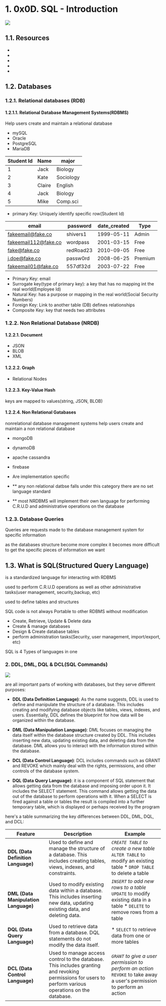 # 1. 0x0D. SQL - Introduction

![](https://upload.wikimedia.org/wikipedia/commons/8/87/Sql_data_base_with_logo.png)

## 1.1. Resources

*
*
*
*
*

## 1.2. Databases

### 1.2.1. Relational databases (RDB)

#### 1.2.1.1. Relational Database Management Systems(RDBMS)

Help users create and maintain a relational database

* mySQL
* Oracle
* PostgreSQL
* MariaDB

| Student Id | Name   | major     |
| ---------- | ------ | --------- |
| 1          | Jack   | Biology   |
| 2          | Kate   | Sociology |
| 3          | Claire | English   |
| 4          | Jack   | Biology   |
| 5          | Mike   | Comp.sci  |

* primary Key: Uniquely identify specific row(Student Id)

| email                  | password  | date_created | Type    |
| ---------------------- | --------- | ------------ | ------- |
| <fakeemail@fake.co>    | shivers1  | 1999-05-11   | Admin   |
| <fakeemail112@fake.co> | wordpass  | 2001-03-15   | Free    |
| <fake@fake.co>         | redRoad23 | 2010-09-05   | Free    |
| <j.doe@fake.co>        | passw0rd  | 2008-06-25   | Premium |
| <fakeemail01@fake.co>  | 557df32d  | 2003-07-22   | Free    |

* Primary Key: email
* Surrogate key(type of primary key): a key that has no mapping int the real world(Employee Id)
* Natural Key: has a purpose or mapping in the real world(Social Security Numbers)
* Foreign Key: Link to another table (DB) defines relationships
* Composite Key: key that needs two attributes

### 1.2.2. Non Relational Database (NRDB)

#### 1.2.2.1. Document

* JSON
* BLOB
* XML

#### 1.2.2.2. Graph

* Relational Nodes

#### 1.2.2.3. Key-Value Hash

keys are mapped to values(string, JSON, BLOB)

#### 1.2.2.4. Non Relational Gatabases

nonrelational database management systems
help users create and maintain a non relational database
* mongoDB
* dynamoDB
* apache cassandra
* firebase

* Are implementation specific
* ** any non relational datbse falls under this category there are no set language standard
* ** most NRDBMS will implement their own language for performing C.R.U.D and administrative operations on the database

### 1.2.3. Database Queries

Queries are requests made to the database management system for specific information

as the databases structure become more complex  it becomes more difficult to get the specific pieces of information we  want

## 1.3. What is SQL(Structured Query Language)

is a standardized language for interacting with RDBMS

used to perform C.R.U.D operations as well as other administrative tasks(user management, security,backup, etc)

used to define tables and structures

SQL code is not always Portable to other RDBMS without modification

* Create, Retrieve, Update & Delete data
* Create & manage databases
* Design & Create database tables
* perform administration tasks(Security, user management, import/export, etc)

SQL is 4 Types of languages in one

### 2. DDL, DML, DQL & DCL(SQL Commands)

![](https://media.geeksforgeeks.org/wp-content/uploads/20210920153429/new.png)

are all important parts of working with databases, but they serve different purposes:

* **DDL (Data Definition Language)**:  As the name suggests, DDL is used to define and manipulate the structure of a database. This includes creating and modifying database objects like tables, views, indexes, and users.  Essentially, DDL defines the blueprint for how data will be organized within the database.

* **DML (Data Manipulation Language)**:  DML focuses on managing the data itself within the database structure created by DDL.  This includes inserting new data, updating existing data, and deleting data from the database.  DML allows you to interact with the information stored within the database.

* **DCL (Data Control Language)**: DCL includes commands such as GRANT and REVOKE which mainly deal with the rights, permissions, and other controls of the database system.

* **DQL (Data Query Language)**: it is a component of SQL statement that allows getting data from the database and imposing order upon it. It includes the SELECT statement.
This command allows getting the data out of the database to perform operations with it. When a SELECT is fired against a table or tables the result is compiled into a further temporary table, which is displayed or perhaps received by the program

here's a table summarizing the key differences between DDL, DML, DQL, and DCL:

| Feature                              | Description                                                                                                                                             | Example                                                                                                                  |
| ------------------------------------ | ------------------------------------------------------------------------------------------------------------------------------------------------------- | ------------------------------------------------------------------------------------------------------------------------ |
| **DDL (Data Definition Language)**   | Used to define and manage the structure of a database. This includes creating tables, views, indexes, and constraints.                                  | *`CREATE TABLE` to create a new table* `ALTER TABLE` to modify an existing table  * `DROP TABLE` to delete a table       |
| **DML (Data Manipulation Language)** | Used to modify existing data within a database. This includes inserting new data, updating existing data, and deleting data.                            | *`INSERT` to add new rows to a table* `UPDATE` to modify existing data in a table * `DELETE` to remove rows from a table |
| **DQL (Data Query Language)**        | Used to retrieve data from a database.  DQL statements do not modify the data itself.                                                                   | * `SELECT` to retrieve data from one or more tables                                                                      |
| **DCL (Data Control Language)**      | Used to manage access control to the database. This includes granting and revoking permissions for users to perform various operations on the database. | *`GRANT` to give a user permission to perform an action* `REVOKE` to take away a user's permission to perform an action  |
